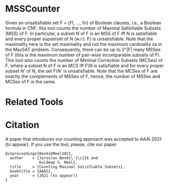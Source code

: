 # MSSCounter
Given an unsatisfiable set F = {f1, ..., fn} of Boolean clauses, i.e., a Boolean formula in CNF, this tool counts the number of Maximal Satisfiable Subsets (MSS) of F. 
In particular, a subset N of F is an MSS of F iff N is satisfiable and every proper supserset of N (w.r.t. F) is unsatisfiable. Note that the maximality here is the set maximality and not the maximum cardinality as in the MaxSAT problem. Consequently, there can be up to 2^|F| many MSSes of F (this is the maximum number of pair-wise incomparable subsets of F). 
This tool also counts the number of Minimal Correction Subsets (MCSes) of F, where a subset N of F is an MCS iff F\N is satisfiable and for every proper subset N' of N, the set F\N' is unsatisfiable. Note that the MCSes of F are exactly the complements of MSSes of F, hence, the number of MSSes and MCSes of F is the same. 

# Related Tools


# Citation
A paper that introduces our counting approach was accepted to AAAI 2021 (to appear). If you use the tool, please, cite our paper:

```
@inproceedings{BendikMeel2021,
  author    = {Jaroslav Bend{\'{\i}}k and
               Kuldeep S. Meel},
  title     = {Counting Maximal Satisfiable Subsets},
  booktitle = {AAAI},
  year      = {2021 (to appear)}
}
```
